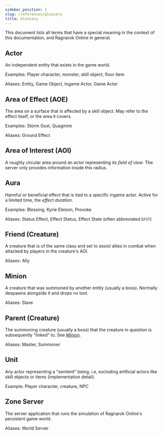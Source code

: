 ```yaml
---
sidebar_position: 1
slug: /references/glossary
title: Glossary
---
```


This document lists all terms that have a special meaning in the context of this documentation, and Ragnarok Online in general.

## Actor

An independent entity that exists in the game world.

Examples: Player character, monster, skill object, floor item

Aliases: Entity, Game Object, Ingame Actor, Game Actor

## Area of Effect (AOE)

The area on a surface that is affected by a skill object. May refer to the effect itself, or the area it covers.

Examples: Storm Gust, Quagmire

Aliases: Ground Effect

## Area of Interest (AOI)

A roughly circular area around an actor representing its _field of view_. The server only provides information inside this radius.

## Aura

Harmful or beneficial effect that is tied to a specific ingame actor. Active for a limited time, the _effect duration_.

Examples: Blessing, Kyrie Eleison, Provoke

Aliases: Status Effect, Effect Status, Effect State (often abbreviated `EFST`)

## Friend (Creature)

A creature that is of the same class and set to _assist_ allies in combat when attacked by players in the creature's AOI.

Aliases: Ally

## Minion

A creature that was summoned by another entity (usually a boss). Normally despawns alongside it and drops no loot.

Aliases: Slave

## Parent (Creature)

The summoning creature (usually a boss) that the creature in question is subsequently "linked" to. See [Minion](#minion).

Aliases: Master, Summoner

## Unit

Any actor representing a "sentient" being, i.e, excluding artificial actors like skill objects or items (implementation detail).

Example: Player character, creature, NPC

## Zone Server

The server application that runs the simulation of Ragnarok Online's persistent game world.

Aliases: World Server
